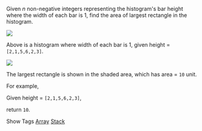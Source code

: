 Given _n_ non-negative integers representing the histogram's bar height where the width of each bar is 1, find the area of largest rectangle in the histogram.

![](http://www.leetcode.com/wp-content/uploads/2012/04/histogram.png)

Above is a histogram where width of each bar is 1, given height = `[2,1,5,6,2,3]`.

![](http://www.leetcode.com/wp-content/uploads/2012/04/histogram_area.png)

The largest rectangle is shown in the shaded area, which has area = `10` unit.

For example,  
 Given height = `[2,1,5,6,2,3]`,  
 return `10`.

Show Tags
 [Array](/tag/array/) [Stack](/tag/stack/)
